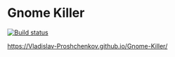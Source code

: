 # Gnome Killer

[![Build status](https://ci.appveyor.com/api/projects/status/apxqdsf4mqepxrsc?svg=true)](https://ci.appveyor.com/project/Vladislav-Proshchenkov/gnome-killer-s9sp3)

https://Vladislav-Proshchenkov.github.io/Gnome-Killer/